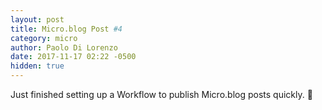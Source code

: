 ```yaml
---
layout: post
title: Micro.blog Post #4
category: micro
author: Paolo Di Lorenzo
date: 2017-11-17 02:22 -0500
hidden: true
---
```


Just finished setting up a Workflow to publish Micro.blog posts quickly. 📝 